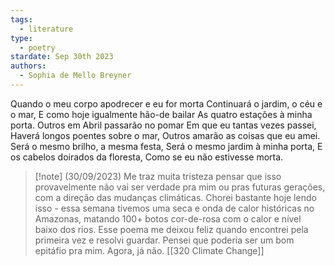 ```yaml
---
tags:
  - literature
type:
  - poetry
stardate: Sep 30th 2023
authors:
  - Sophia de Mello Breyner
---
```

Quando o meu corpo apodrecer e eu for morta
Continuará o jardim, o céu e o mar,
E como hoje igualmente hão-de bailar
As quatro estações à minha porta.
Outros em Abril passarão no pomar
Em que eu tantas vezes passei,
Haverá longos poentes sobre o mar,
Outros amarão as coisas que eu amei.
Será o mesmo brilho, a mesma festa,
Será o mesmo jardim à minha porta,
E os cabelos doirados da floresta,
Como se eu não estivesse morta.

>[!note] (30/09/2023)
>Me traz muita tristeza pensar que isso provavelmente não vai ser verdade pra mim ou pras futuras gerações, com a direção das mudanças climáticas. Chorei bastante hoje lendo isso - essa semana tivemos uma seca e onda de calor históricas no Amazonas, matando 100+ botos cor-de-rosa com o calor e nível baixo dos rios. Esse poema me deixou feliz quando encontrei pela primeira vez e resolvi guardar. Pensei que poderia ser um bom epitáfio pra mim. Agora, já não. [[320 Climate Change]]


